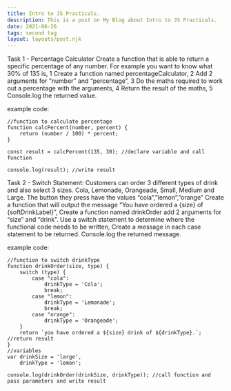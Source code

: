 ```yaml
---
title: Intro to JS Practicals.
description: This is a post on My Blog about Intro to JS Practicals.
date: 2021-06-26
tags: second tag
layout: layouts/post.njk
---
```


Task 1 - Percentage Calculator
Create a function that is able to return a specific percentage of any number.
For example you want to know what 30% of 135 is,
1 Create a function named percentageCalculator,
2 Add 2 arguments for “number” and “percentage”,
3 Do the maths required to work out a percentage with the arguments,
4 Return the result of the maths,
5 Console.log the returned value.

example code:
``` text/2-3
//function to calculate percentage
function calcPercent(number, percent) {
    return (number / 100) * percent;
}

const result = calcPercent(135, 30); //declare variable and call function

console.log(result); //write result
```

Task 2 - Switch Statement:
Customers can order 3 different types of drink and also select 3 sizes.
Cola, Lemonade, Orangeade, Small, Medium and Large.
The button they press have the values “cola”,”lemon”,”orange”
Create a function that will output the message “You have ordered a {size} of {softDrinkLabel}”,
Create a function named drinkOrder add 2 arguments for “size” and “drink”.
Use a switch statement to determine where the functional code needs to be written,
Create a message in each case statement to be returned.
Console.log the returned message.

example code:
``` text/2-3
//function to switch drinkType
function drinkOrder(size, type) {
    switch (type) {
        case "cola":
            drinkType = 'Cola';
            break;
        case "lemon":
            drinkType = 'Lemonade';
            break;
        case "orange":
            drinkType = 'Orangeade';
    }
    return `you have ordered a ${size} drink of ${drinkType}.`; //return result
}
//variables
var drinkSize = 'large',
    drinkType = 'lemon';

console.log(drinkOrder(drinkSize, drinkType)); //call function and pass parameters and write result
```
